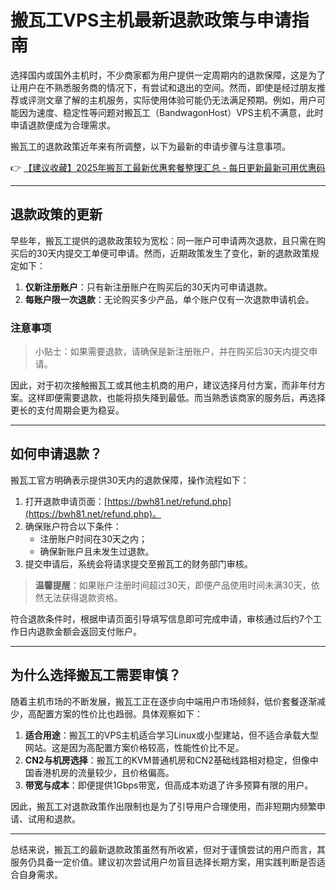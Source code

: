 # 搬瓦工VPS主机最新退款政策与申请指南

选择国内或国外主机时，不少商家都为用户提供一定周期内的退款保障，这是为了让用户在不熟悉服务商的情况下，有尝试和退出的空间。然而，即使是经过朋友推荐或评测文章了解的主机服务，实际使用体验可能仍无法满足预期。例如，用户可能因为速度、稳定性等问题对搬瓦工（BandwagonHost）VPS主机不满意，此时申请退款便成为合理需求。

搬瓦工的退款政策近年来有所调整，以下为最新的申请步骤与注意事项。

👉 [【建议收藏】2025年搬瓦工最新优惠套餐整理汇总 - 每日更新最新可用优惠码](https://bit.ly/banwagon)

---

## 退款政策的更新

早些年，搬瓦工提供的退款政策较为宽松：同一账户可申请两次退款，且只需在购买后的30天内提交工单便可申请。然而，近期政策发生了变化，新的退款政策规定如下：

1. **仅新注册账户**：只有新注册账户在购买后的30天内可申请退款。
2. **每账户限一次退款**：无论购买多少产品，单个账户仅有一次退款申请机会。

### 注意事项

> 小贴士：如果需要退款，请确保是新注册账户，并在购买后30天内提交申请。

因此，对于初次接触搬瓦工或其他主机商的用户，建议选择月付方案，而非年付方案。这样即便需要退款，也能将损失降到最低。而当熟悉该商家的服务后，再选择更长的支付周期会更为稳妥。

---

## 如何申请退款？

搬瓦工官方明确表示提供30天内的退款保障，操作流程如下：

1. 打开退款申请页面：[https://bwh81.net/refund.php](https://bwh81.net/refund.php)。
2. 确保账户符合以下条件：
   - 注册账户时间在30天之内；
   - 确保新账户且未发生过退款。
3. 提交申请后，系统会将请求提交至搬瓦工的财务部门审核。

> **温馨提醒**：如果账户注册时间超过30天，即便产品使用时间未满30天，依然无法获得退款资格。

符合退款条件时，根据申请页面引导填写信息即可完成申请，审核通过后约7个工作日内退款金额会返回支付账户。

---

## 为什么选择搬瓦工需要审慎？

随着主机市场的不断发展，搬瓦工正在逐步向中端用户市场倾斜，低价套餐逐渐减少，高配置方案的性价比也趋弱。具体观察如下：

1. **适合用途**：搬瓦工的VPS主机适合学习Linux或小型建站，但不适合承载大型网站。这是因为高配置方案价格较高，性能性价比不足。
2. **CN2与机房选择**：搬瓦工的KVM普通机房和CN2基础线路相对稳定，但像中国香港机房的流量较少，且价格偏高。
3. **带宽与成本**：即便提供1Gbps带宽，但高成本劝退了许多预算有限的用户。

因此，搬瓦工对退款政策作出限制也是为了引导用户合理使用，而非短期内频繁申请、试用和退款。

---

总结来说，搬瓦工的最新退款政策虽然有所收紧，但对于谨慎尝试的用户而言，其服务仍具备一定价值。建议初次尝试用户勿盲目选择长期方案，用实践判断是否适合自身需求。